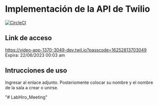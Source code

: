 #  Implementación de la API de Twilio

[![CircleCI](https://circleci.com/gh/twilio/twilio-video-app-react.svg?style=svg)](https://circleci.com/gh/twilio/twilio-video-app-react)

## Link de acceso 

https://video-app-1370-3049-dev.twil.io?passcode=16252813703049
Expira: 22/06/2023 00:03 am

## Intrucciones de uso
Ingresar al enlace adjunto. Posteriomente colocar su nombre y el nombre de la sala a crear o unirse.

"# LabHiro_Meeting" 
